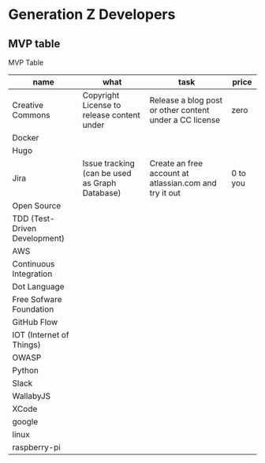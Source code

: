 

# Generation Z Developers
    
    
    
## MVP table 
MVP Table 

| name | what | task | price |
|------|------|------|-------|        
|  Creative Commons | Copyright License to release content under | Release a blog post or other content under a CC license | zero |        
|  Docker |  |  |  |        
|  Hugo |  |  |  |        
|  Jira | Issue tracking (can be used as Graph Database) | Create an free account at atlassian.com and try it out | 0 to you |            
|  Open Source |  |  |  |            
|  TDD (Test-Driven Development) |  |  |  |            
|  AWS |  |  |  |            
|  Continuous Integration |  |  |  |            
|  Dot Language |  |  |  |            
|  Free Sofware Foundation |  |  |  |            
|  GitHub Flow |  |  |  |            
|  IOT (Internet of Things) |  |  |  |            
|  OWASP |  |  |  |            
|  Python |  |  |  |            
|  Slack |  |  |  |            
|  WallabyJS |  |  |  |            
|  XCode |  |  |  |            
|  google |  |  |  |            
|  linux |  |  |  |            
|  raspberry-pi |  |  |  |
 
        
    
    
    
    
    
    
    
    
    
    
    
    
    
    
    
    
    
    
    
    
    
    
    
    
    
    
    
    
    
    
    
    
    
    
    
    
    
    
    
    
    
    
    
    
    
    
    
    
    
    
    
    
    
    
    
    
    
    
    
    
    
    
    
    
    
    
    
    
    
    
    
    
    
    
    
    
    
    
    
    
    
    
    
    
    
    
    
    
    
    
    
    
    
    
    
    
    
    
    
    
    
    
    
    
    
    
    
    
    
    
    
    
    